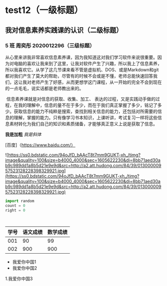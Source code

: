 # test12（一级标题）

##   我对信息素养实践课的认识（二级标题）

###      5 班 周奕彤 2020012296（三级标题）

​    从心里来讲我非常喜欢信息素养课，因为我知道这对我们学习软件来说很重要。因为对电脑的喜欢让我来到了这里，让我对软件产生了兴趣，所以我上了信息素养，所以我喜欢它。从学了这几节课来看不管是虚拟机、DOS、或是Markdown和git都对我们产生了莫大的帮助，尽管有的时候不会或是不懂，老师总能快速回答我们，这让我对老师产生了好感，从而更想学这门课程，从一开始的完全不会到现在的一点毛毛，说实话都是老师教出来的。

​     信息素养课就是对信息的获取、收集、加工、 表达的过程，又是实践动手做的过程，在我的理解中，信息的量不在于多少，而在于我们真正掌握了多少，铭记了多少。获取信息的能力不纯粹是搜索，查找到相关信息的能力，还包括对所需要的信息的理解，掌握的能力。只有像学习书本知识，上课听讲，考试复习一样将这些信息素材转化为我们自己的知识和素质储备，才能够真正意义上说是获取了信息。 

**我是加粗**      *我是斜体*    

[百度]（https://www.baidu.com/）

![https://ss0.bdstatic.com/94oJfD_bAAcT8t7mm9GUKT-xh_/timg?image&quality=100&size=b4000_4000&sec=1605622230&di=8bb71aed30ab9c989dd1a8b5d21e9e9d&src=http://a2.att.hudong.com/84/39/01300000957523128228398329921.jpg](https://ss0.bdstatic.com/94oJfD_bAAcT8t7mm9GUKT-xh_/timg?image&quality=100&size=b4000_4000&sec=1605622230&di=8bb71aed30ab9c989dd1a8b5d21e9e9d&src=http://a2.att.hudong.com/84/39/01300000957523128228398329921.jpg)

```python
import random
count = 0
right = 0

```

` `

| 学号 | 语文成绩 | 数学成绩 |
| ---- | -------- | -------- |
| 001  | 90       | 99       |
| 002  | 900      | 900      |

- 我爱你中国1
- 我爱你中国2

1.我爱你中国3